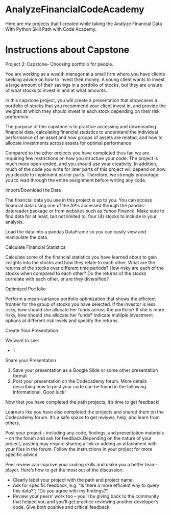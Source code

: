 # AnalyzeFinancialCodeAcademy
Here are my projects that I created while taking the Analyze Financial Data With Python Skill Path with Code Academy.
# Instructions about Capstone
Project 3: Capstone- Choosing portfolio for people. 


You are working as a wealth manager at a small firm where you have clients seeking advice on how to invest their money. A young client wants to invest a large amount of their savings in a portfolio of stocks, but they are unsure of what stocks to invest in and at what amounts.

In this capstone project, you will create a presentation that showcases a portfolio of stocks that you recommend your client invest in, and provide the weights at which they should invest in each stock depending on their risk preference.

The purpose of this capstone is to practice accessing and downloading financial data, calculating financial statistics to understand the individual performance of an asset and how groups of assets are related, and how to allocate investments across assets for optimal performance

Compared to the other projects you have completed thus far, we are requiring few restrictions on how you structure your code. The project is much more open-ended, and you should use your creativity. In addition, much of the code you write for later parts of this project will depend on how you decide to implement earlier parts. Therefore, we strongly encourage you to read through the entire assignment before writing any code.


Import/Download the Data

The financial data you use in this project is up to you. You can access financial data using one of the APIs accessed through the pandas-datareader package or from websites such as Yahoo Finance. Make sure to find data for at least, but not limited to, four (4) stocks to include in your analysis.

Load the data into a pandas DataFrame so you can easily view and manipulate the data.


Calculate Financial Statistics

Calculate some of the financial statistics you have learned about to gain insights into the stocks and how they relate to each other. What are the returns of the stocks over different time periods? How risky are each of the stocks when compared to each other? Do the returns of the stocks correlate with each other, or are they diversified?


Optimized Portfolio

Perform a mean-variance portfolio optimization that shows the efficient frontier for the group of stocks you have selected. If the investor is less risky, how should she allocate her funds across the portfolio? If she is more risky, how should she allocate her funds? Indicate multiple investment options at different risk levels and specify the returns.


Create Your Presentation

We want to see:

- 1

Share your Presentation

1. Save your presentation as a Google Slide or some other presentation format
2. Post your presentation on the Codecademy forum. More details describing how to post your code can be found in the following informational.
Good luck!

Now that you have completed the path projects, it’s time to get feedback!

Learners like you have also completed the projects and shared them on the Codecademy forum. It’s a safe space to get reviews, help, and learn from others.

Post your project – including any code, findings, and presentation materials – on the forum and ask for feedback.Depending on the nature of your project, posting may require sharing a link or adding an attachment with your files in the forum. Follow the instructions in your project for more specific advice.

Peer review can improve your coding skills and make you a better team-player. Here’s how to get the most out of the discussion:

- Clearly label your project with the path and project name.
- Ask for specific feedback, e.g. “Is there a more efficient way to query this data?”; “Do you agree with my findings?”
- Review your peers’ work too – you’ll be giving back to the community that helped you and you’ll get practice reviewing another developer’s code. Give both positive and critical feedback.
